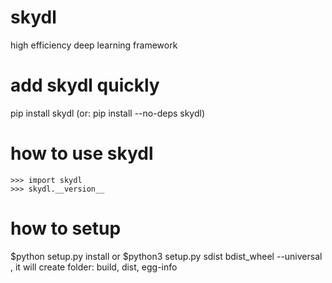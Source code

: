 # skydl
high efficiency deep learning framework

# add skydl quickly
pip install skydl (or: pip install --no-deps skydl)

# how to use skydl
```
>>> import skydl
>>> skydl.__version__
```

# how to setup
$python setup.py install or $python3 setup.py sdist bdist_wheel --universal , it will create folder: build, dist, egg-info
